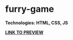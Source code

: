 # furry-game

**Technologies: HTML, CSS, JS**

<a href="https://karminkarmen.github.io/furry-game/">**LINK TO PREVIEW**</a>
